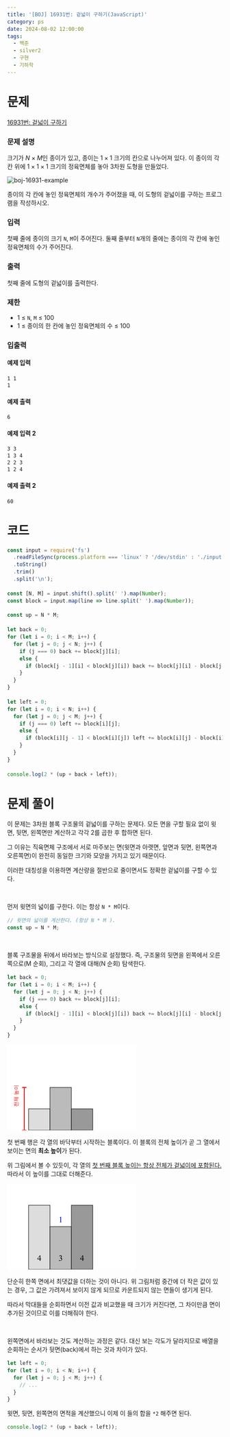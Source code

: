 ```yaml
---
title: '[BOJ] 16931번: 겉넓이 구하기(JavaScript)'
category: ps
date: 2024-08-02 12:00:00
tags:
  - 백준
  - silver2
  - 구현
  - 기하학
---
```


# 문제

[16931번: 겉넓이 구하기](https://www.acmicpc.net/problem/16931)

### 문제 설명

크기가 $N \times M$인 종이가 있고, 종이는 $1\times1$ 크기의 칸으로 나누어져 있다. 이 종이의 각 칸 위에 $1\times1\times1$ 크기의 정육면체를 놓아 3차원 도형을 만들었다.

<div class='resize-wrapper'>

![boj-16931-example](./image/boj-16931.png)

</div>

종이의 각 칸에 놓인 정육면체의 개수가 주어졌을 때, 이 도형의 겉넓이를 구하는 프로그램을 작성하시오.

### 입력

첫째 줄에 종이의 크기 `N`, `M`이 주어진다. 둘째 줄부터 `N`개의 줄에는 종이의 각 칸에 놓인 정육면체의 수가 주어진다.

### 출력

첫째 줄에 도형의 겉넓이를 출력한다.

### 제한

- 1 ≤ `N`, `M` ≤ 100
- 1 ≤ 종이의 한 칸에 놓인 정육면체의 수 ≤ 100

### 입출력

<div class='flex-wrapper'>
<div>

#### 예제 입력

```text
1 1
1
```

</div>
<div>

#### 예제 출력

```text
6
```

</div>
</div>

<div class='flex-wrapper'>
<div>

#### 예제 입력 2

```text
3 3
1 3 4
2 2 3
1 2 4
```

</div>
<div>

#### 예제 출력 2

```text
60
```

</div>
</div>

# 코드

```js
const input = require('fs')
  .readFileSync(process.platform === 'linux' ? '/dev/stdin' : './input.txt')
  .toString()
  .trim()
  .split('\n');

const [N, M] = input.shift().split(' ').map(Number);
const block = input.map(line => line.split(' ').map(Number));

const up = N * M;

let back = 0;
for (let i = 0; i < M; i++) {
  for (let j = 0; j < N; j++) {
    if (j === 0) back += block[j][i];
    else {
      if (block[j - 1][i] < block[j][i]) back += block[j][i] - block[j - 1][i];
    }
  }
}

let left = 0;
for (let i = 0; i < N; i++) {
  for (let j = 0; j < M; j++) {
    if (j === 0) left += block[i][j];
    else {
      if (block[i][j - 1] < block[i][j]) left += block[i][j] - block[i][j - 1];
    }
  }
}

console.log(2 * (up + back + left));
```

# 문제 풀이

이 문제는 3차원 블록 구조물의 겉넓이를 구하는 문제다. 모든 면을 구할 필요 없이 윗면, 뒷면, 왼쪽면만 계산하고 각각 2를 곱한 후 합하면 된다.

그 이유는 직육면체 구조에서 서로 마주보는 면(윗면과 아랫면, 앞면과 뒷면, 왼쪽면과 오른쪽면)이 완전히 동일한 크기와 모양을 가지고 있기 때문이다.

이러한 대칭성을 이용하면 계산량을 절반으로 줄이면서도 정확한 겉넓이를 구할 수 있다.

<br/>

먼저 윗면의 넓이를 구한다. 이는 항상 `N * M`이다.

```js
// 윗면의 넓이를 계산한다. (항상 N * M ).
const up = N * M;
```

<br/>

블록 구조물을 뒤에서 바라보는 방식으로 설정했다. 즉, 구조물의 뒷면을 왼쪽에서 오른쪽으로(M 순회), 그리고 각 열에 대해(N 순회) 탐색한다.

```js
let back = 0;
for (let i = 0; i < M; i++) {
  for (let j = 0; j < N; j++) {
    if (j === 0) back += block[j][i];
    else {
      if (block[j - 1][i] < block[j][i]) back += block[j][i] - block[j - 1][i];
    }
  }
}
```

<div class='resize-wrapper'>

![example-1](./image/example-1.png)

</div>

첫 번째 행은 각 열의 바닥부터 시작하는 블록이다. 이 블록의 전체 높이가 곧 그 열에서 보이는 면의 **최소 높이**가 된다.

위 그림에서 볼 수 있듯이, 각 열의 <u>첫 번째 블록 높이는 항상 전체가 겉넓이에 포함된다.</u> 따라서 이 높이를 그대로 더해준다.

<div class='resize-wrapper'>

![example-2](./image/example-2.png)

</div>

단순히 한쪽 면에서 최댓값을 더하는 것이 아니다. 위 그림처럼 중간에 더 작은 값이 있는 경우, 그 값은 가려져서 보이지 않게 되므로 카운트되지 않는 면들이 생기게 된다.

따라서 막대들을 순회하면서 이전 값과 비교했을 때 크기가 커진다면, 그 차이만큼 면이 추가된 것이므로 이를 더해줘야 한다.

<br/>

왼쪽면에서 바라보는 것도 계산하는 과정은 같다. 대신 보는 각도가 달라지므로 배열을 순회하는 순서가 뒷면(back)에서 하는 것과 차이가 있다.

```js
let left = 0;
for (let i = 0; i < N; i++) {
  for (let j = 0; j < M; j++) {
    // ...
  }
}
```

윗면, 뒷면, 왼쪽면의 면적을 계산했으니 이제 이 들의 합을 `*2` 해주면 된다.

```js
console.log(2 * (up + back + left));
```
